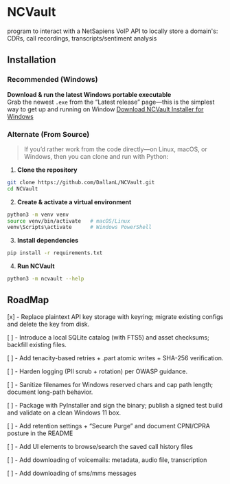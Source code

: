 # NCVault
program to interact with a NetSapiens VoIP API to locally store a domain's: CDRs, call recordings, transcripts/sentiment analysis

## Installation

### Recommended (Windows)

**Download & run the latest Windows portable executable**  
   Grab the newest `.exe` from the “Latest release” page—this is the simplest way to get up and running on Window
   [Download NCVault Installer for Windows](https://github.com/DallanL/NCVault/releases/latest/)


### Alternate (From Source)

> If you’d rather work from the code directly—on Linux, macOS, or Windows, then you can clone and run with Python:

1. **Clone the repository**  
```bash
git clone https://github.com/DallanL/NCVault.git
cd NCVault
```
   
2. **Create & activate a virtual environment**
```bash
python3 -m venv venv
source venv/bin/activate   # macOS/Linux  
venv\Scripts\activate      # Windows PowerShell
```

3. **Install dependencies**   
```bash
pip install -r requirements.txt
```

4. **Run NCVault**
```bash
python3 -m ncvault --help
```

## RoadMap
[x] - Replace plaintext API key storage with keyring; migrate existing configs and delete the key from disk. 

[ ] - Introduce a local SQLite catalog (with FTS5) and asset checksums; backfill existing files. 

[ ] - Add tenacity-based retries + .part atomic writes + SHA-256 verification. 

[ ] - Harden logging (PII scrub + rotation) per OWASP guidance. 

[ ] - Sanitize filenames for Windows reserved chars and cap path length; document long-path behavior. 

[ ] - Package with PyInstaller and sign the binary; publish a signed test build and validate on a clean Windows 11 box. 

[ ] - Add retention settings + “Secure Purge” and document CPNI/CPRA posture in the README

[ ] - Add UI elements to browse/search the saved call history files

[ ] - Add downloading of voicemails: metadata, audio file, transcription

[ ] - Add downloading of sms/mms messages
